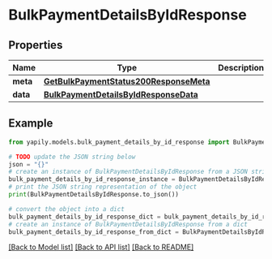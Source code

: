 # BulkPaymentDetailsByIdResponse


## Properties

Name | Type | Description | Notes
------------ | ------------- | ------------- | -------------
**meta** | [**GetBulkPaymentStatus200ResponseMeta**](GetBulkPaymentStatus200ResponseMeta.md) |  | [optional] 
**data** | [**BulkPaymentDetailsByIdResponseData**](BulkPaymentDetailsByIdResponseData.md) |  | [optional] 

## Example

```python
from yapily.models.bulk_payment_details_by_id_response import BulkPaymentDetailsByIdResponse

# TODO update the JSON string below
json = "{}"
# create an instance of BulkPaymentDetailsByIdResponse from a JSON string
bulk_payment_details_by_id_response_instance = BulkPaymentDetailsByIdResponse.from_json(json)
# print the JSON string representation of the object
print(BulkPaymentDetailsByIdResponse.to_json())

# convert the object into a dict
bulk_payment_details_by_id_response_dict = bulk_payment_details_by_id_response_instance.to_dict()
# create an instance of BulkPaymentDetailsByIdResponse from a dict
bulk_payment_details_by_id_response_from_dict = BulkPaymentDetailsByIdResponse.from_dict(bulk_payment_details_by_id_response_dict)
```
[[Back to Model list]](../README.md#documentation-for-models) [[Back to API list]](../README.md#documentation-for-api-endpoints) [[Back to README]](../README.md)


